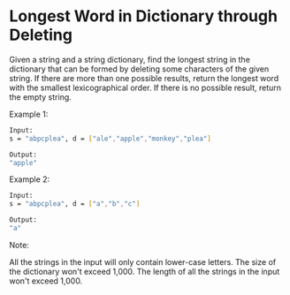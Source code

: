 # Longest Word in Dictionary through Deleting

Given a string and a string dictionary, find the longest string in the dictionary that can be formed by deleting some characters of the given string. If there are more than one possible results, return the longest word with the smallest lexicographical order. If there is no possible result, return the empty string.

Example 1:

```bash
Input:
s = "abpcplea", d = ["ale","apple","monkey","plea"]

Output: 
"apple"
```

Example 2:

```bash
Input:
s = "abpcplea", d = ["a","b","c"]

Output: 
"a"
```

Note:

All the strings in the input will only contain lower-case letters.
The size of the dictionary won't exceed 1,000.
The length of all the strings in the input won't exceed 1,000.